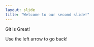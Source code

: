 ```yaml
---
layout: slide
title: "Welcome to our second slide!"
---
```


Git is Great!

Use the left arrow to go back!
